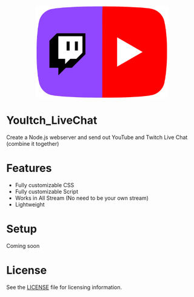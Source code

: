 <p align="center">
  <img src="./icon/YouItch_v2.png" width="350" title="YouItch">
</p>

# YouItch_LiveChat
Create a Node.js webserver and send out YouTube and Twitch Live Chat (combine it together)

# Features
* Fully customizable CSS
* Fully customizable Script
* Works in All Stream (No need to be your own stream)
* Lightweight

# Setup
Coming soon

# License
See the [LICENSE](./LICENSE) file for licensing information.

